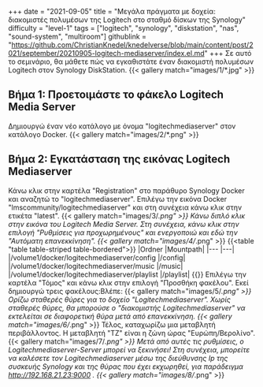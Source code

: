 +++
date = "2021-09-05"
title = "Μεγάλα πράγματα με δοχεία: διακομιστές πολυμέσων της Logitech στο σταθμό δίσκων της Synology"
difficulty = "level-1"
tags = ["logitech", "synology", "diskstation", "nas", "sound-system", "multiroom"]
githublink = "https://github.com/ChristianKnedel/knedelverse/blob/main/content/post/2021/september/20210905-logitech-mediaserver/index.el.md"
+++
Σε αυτό το σεμινάριο, θα μάθετε πώς να εγκαθιστάτε έναν διακομιστή πολυμέσων Logitech στον Synology DiskStation.
{{< gallery match="images/1/*.jpg" >}}

## Βήμα 1: Προετοιμάστε το φάκελο Logitech Media Server
Δημιουργώ έναν νέο κατάλογο με όνομα "logitechmediaserver" στον κατάλογο Docker.
{{< gallery match="images/2/*.png" >}}

## Βήμα 2: Εγκατάσταση της εικόνας Logitech Mediaserver
Κάνω κλικ στην καρτέλα "Registration" στο παράθυρο Synology Docker και αναζητώ το "logitechmediaserver". Επιλέγω την εικόνα Docker "lmscommunity/logitechmediaserver" και στη συνέχεια κάνω κλικ στην ετικέτα "latest".
{{< gallery match="images/3/*.png" >}}
Κάνω διπλό κλικ στην εικόνα του Logitech Media Server. Στη συνέχεια, κάνω κλικ στην επιλογή "Ρυθμίσεις για προχωρημένους" και ενεργοποιώ και εδώ την "Αυτόματη επανεκκίνηση".
{{< gallery match="images/4/*.png" >}}
{{<table "table table-striped table-bordered">}}
|Ordner |Mountpath|
|--- |---|
|/volume1/docker/logitechmediaserver/config |/config|
|/volume1/docker/logitechmediaserver/music |/music|
|/volume1/docker/logitechmediaserver/playlist |/playlist|
{{</table>}}
Επιλέγω την καρτέλα "Τόμος" και κάνω κλικ στην επιλογή "Προσθήκη φακέλου". Εκεί δημιουργώ τρεις φακέλους:Βλέπε:
{{< gallery match="images/5/*.png" >}}
Ορίζω σταθερές θύρες για το δοχείο "Logitechmediaserver". Χωρίς σταθερές θύρες, θα μπορούσε ο "διακομιστής Logitechmediaserver" να εκτελείται σε διαφορετική θύρα μετά από επανεκκίνηση.
{{< gallery match="images/6/*.png" >}}
Τέλος, καταχωρίζω μια μεταβλητή περιβάλλοντος. Η μεταβλητή "TZ" είναι η ζώνη ώρας "Ευρώπη/Βερολίνο".
{{< gallery match="images/7/*.png" >}}
Μετά από αυτές τις ρυθμίσεις, ο Logitechmediaserver-Server μπορεί να ξεκινήσει! Στη συνέχεια, μπορείτε να καλέσετε τον Logitechmediaserver μέσω της διεύθυνσης Ip της συσκευής Synology και της θύρας που έχει εκχωρηθεί, για παράδειγμα http://192.168.21.23:9000 .
{{< gallery match="images/8/*.png" >}}

